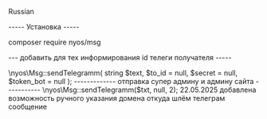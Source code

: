 Russian----- Установка ----- composer require nyos/msg--- добавить для тех информирования id телеги получателя -----<?php\nyos\Msg::$admins_id[] = 10222288;----- Пример как шлём сообщение в телеграмм -----$text - текст оповещения ( будет отправлен домен с какого пришло оповещение и далее указанный текст )$to_id - номер пользователя в телеграмме ( получать его пользователям у бота @userinfobot )$secret - секрет ) если вдруг нужен будет, пишите звоните расскажу что такое$token_bot - токен полученный в телеграммеПример отправки<code>\nyos\Msg::sendTelegramm( string $text, $to_id = null, $secret = null, $token_bot = null );</code>------------- отправка супер админу и админу сайта -----------\nyos\Msg::sendTelegramm($txt, null, 2);22.05.2025добавлена возможность ручного указания домена откуда шлём телеграм сообщение